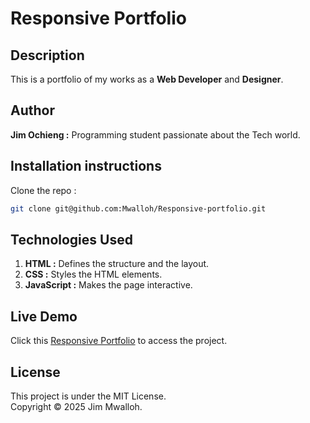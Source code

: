 # Responsive Portfolio

## Description
This is a portfolio of my works as a **Web Developer** and **Designer**.

## Author 
**Jim Ochieng :** Programming student passionate about the Tech world.

## Installation instructions
Clone the repo : 
```bash
git clone git@github.com:Mwalloh/Responsive-portfolio.git
```

## Technologies Used

1. **HTML :** Defines the structure and the layout.
2. **CSS :** Styles the HTML elements.
3. **JavaScript :** Makes the page interactive.

## Live Demo
Click this [Responsive Portfolio](https://mwalloh.github.io/Responsive-portfolio/) to access the project.

## License 

This project is under the MIT License.\
Copyright © 2025 Jim Mwalloh.
